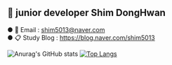 ## 🐤 junior developer Shim DongHwan
● 📨 Email : shim5013@naver.com <br>
● 📋 Study Blog : https://blog.naver.com/shim5013 

<!--
**controller22/controller22** is a ✨ _special_ ✨ repository because its `README.md` (this file) appears on your GitHub profile.

Here are some ideas to get you started:

- 🔭 I’m currently working on ...
- 🌱 I’m currently learning ...
- 👯 I’m looking to collaborate on ...
- 🤔 I’m looking for help with ...
- 💬 Ask me about ...
- 📫 How to reach me: ...
- 😄 Pronouns: ...
- ⚡ Fun fact: ...
-->
![Anurag's GitHub stats](https://github-readme-stats.vercel.app/api?username=controller22&show_icons=true&theme=radical)
[![Top Langs](https://github-readme-stats.vercel.app/api/top-langs/?username=controller22&layout=compact)](https://github.com/controller22/github-readme-stats)
